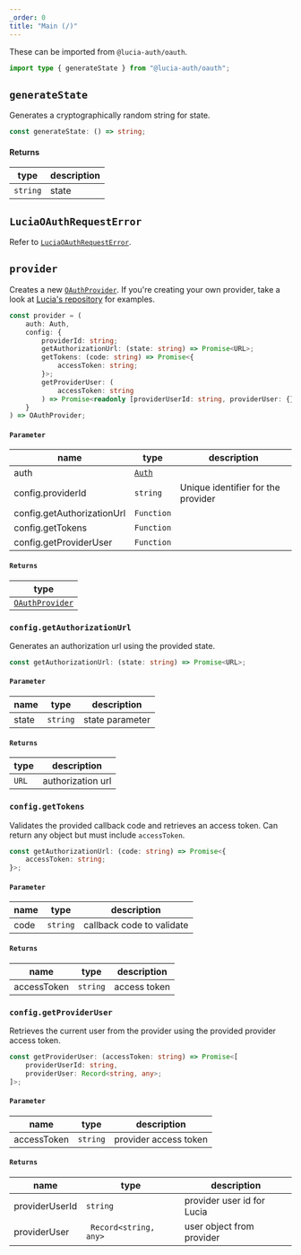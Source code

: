 ```yaml
---
_order: 0
title: "Main (/)"
---
```


These can be imported from `@lucia-auth/oauth`.

```ts
import type { generateState } from "@lucia-auth/oauth";
```

## `generateState`

Generates a cryptographically random string for state.

```ts
const generateState: () => string;
```

#### Returns

| type     | description |
| -------- | ----------- |
| `string` | state       |

## `LuciaOAuthRequestError`

Refer to [`LuciaOAuthRequestError`](/reference/oauth/luciaoauthrequesterror).

## `provider`

Creates a new [`OAuthProvider`](/reference/oauth/oauthprovider). If you're creating your own provider, take a look at [Lucia's repository](https://github.com/pilcrowOnPaper/lucia/tree/main/packages/oauth/src/providers) for examples.

```ts
const provider = (
	auth: Auth,
	config: {
		providerId: string;
		getAuthorizationUrl: (state: string) => Promise<URL>;
		getTokens: (code: string) => Promise<{
			accessToken: string;
		}>;
		getProviderUser: (
			accessToken: string
		) => Promise<readonly [providerUserId: string, providerUser: {}]>;
	}
) => OAuthProvider;
```

#### `Parameter`

| name                       | type                                 | description                        |
| -------------------------- | ------------------------------------ | ---------------------------------- |
| auth                       | [`Auth`](/reference/lucia-auth/auth) |                                    |
| config.providerId          | `string`                             | Unique identifier for the provider |
| config.getAuthorizationUrl | `Function`                           |                                    |
| config.getTokens           | `Function`                           |                                    |
| config.getProviderUser     | `Function`                           |                                    |

#### `Returns`

| type                                              |
| ------------------------------------------------- |
| [`OAuthProvider`](/reference/oauth/oauthprovider) |

### `config.getAuthorizationUrl`

Generates an authorization url using the provided state.

```ts
const getAuthorizationUrl: (state: string) => Promise<URL>;
```

#### `Parameter`

| name  | type     | description     |
| ----- | -------- | --------------- |
| state | `string` | state parameter |

#### `Returns`

| type  | description       |
| ----- | ----------------- |
| `URL` | authorization url |

### `config.getTokens`

Validates the provided callback code and retrieves an access token. Can return any object but must include `accessToken`.

```ts
const getAuthorizationUrl: (code: string) => Promise<{
	accessToken: string;
}>;
```

#### `Parameter`

| name | type     | description               |
| ---- | -------- | ------------------------- |
| code | `string` | callback code to validate |

#### `Returns`

| name        | type     | description  |
| ----------- | -------- | ------------ |
| accessToken | `string` | access token |

### `config.getProviderUser`

Retrieves the current user from the provider using the provided provider access token.

```ts
const getProviderUser: (accessToken: string) => Promise<[
    providerUserId: string,
	providerUser: Record<string, any>;
]>;
```

#### `Parameter`

| name        | type     | description           |
| ----------- | -------- | --------------------- |
| accessToken | `string` | provider access token |

#### `Returns`

| name           | type                   | description                |
| -------------- | ---------------------- | -------------------------- |
| providerUserId | `string`               | provider user id for Lucia |
| providerUser   | ` Record<string, any>` | user object from provider  |
